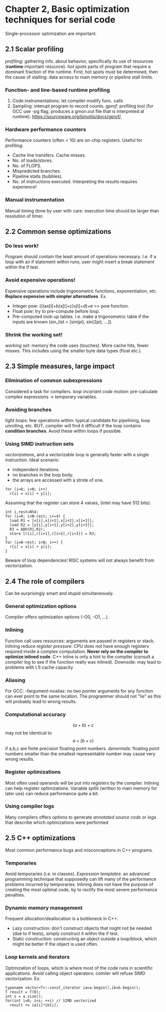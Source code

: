 # Chapter 2, Basic optimization techniques for serial code
Single-processor optimization are important.

## 2.1 Scalar profiling
*profiling*: gathering info. about behavior, specifically its use of resources (**runtime** important resource).
*hot spots* parts of program that require a dominant fraction of the runtime. First, hot spots must be determined, then the cause of stalling: data access to main memory or pipeline stall limits.
### Function- and line-based runtime profiling
1. Code instrumentations: let compiler modify func. calls
2. Sampling: interupt program to record counts.
*gprof*: profiling tool (for GCC use -pg flag, produces a gmon.out file that is interpreted at runtime).
https://sourceware.org/binutils/docs/gprof/.
### Hardware performance counters
Performance counters (often < 10) are on-chip registers. Useful for profiling:
* Cache line transfers. Cache misses.
* No. of loads/stores.
* No. of FLOPS.
* Mispredicted branches.
* Pipeline stalls (bubbles).
* No. of instructions executed.
Interpreting the results requires experience!
### Manual instrumentation
Manual timing done by user with care: execution time should be larger than resolution of timer.

## 2.2 Common sense optimizations
### Do less work!
Program should contain the least amount of operations necessary. I.e. if a loop with an if statement within runs, user might insert a break statement within the if test.
### Avoid expensive operations!
Expensive operations include trigonometric functions, exponentiation, etc.
**Replace expensive with simpler alternatives**. Ex.
* Integer pow: (((ax[i]+b)x[i]+c)x[i]+d)+e >> pow function.
* Float pow: try to pre-compute before loop.
* Pre-computed look-up tables. I.e. make a trigonometric table if the inputs are known (sin_list = [sin(pi), sin(2pi), ...]).
### Shrink the working set!
*working set*: memory the code uses (touches). More cache hits, fewer misses. This includes using the smaller byte data types (float etc.).

## 2.3 Simple measures, large impact
### Elimination of common subexpressions
Considered a task for compilers. *loop incariant code motion*: pre-calculate complex expressions -> temporary variables.
### Avoiding branches
*tight loops*: few operations within: typical candidate for pipelining, loop unrolling, etc. BUT, compiler will find it difficult if the loop contains **condition branches**. Avoid these within loops if possible.
### Using SIMD instruction sets
*vectorizations*, and a vectorizable loop is generally faster with a single instruction.
Ideal scenario:
* independent iterations.
* no branches in the loop body.
* the arrays are accessed with a stride of one.
```
for (i=0; i<N; i++)
  r[i] = x[i] + y[i];
```
Assuming that the register can store 4 values, (intel may have 512 bits):
```
int i,rest=N%4;
for (i=0; i<N-rest; i+=4) {
  load R1 = [x[i],x[i+1],x[i+2],x[i+3]];
  load R2 = [y[i],y[i+1],y[i+2],y[i+3]];
  R3 = ADD(R1,R2);
  store [r[i],r[i+1],r[i+2],r[i+3]] = R3;
}
for (i=N-rest; i<N; i++) {
  r[i] = x[i] + y[i];
}
```
Beware of loop dependencies! RISC systems will not always benefit from vectorization.

## 2.4 The role of compilers
Can be surprisingly smart and stupid simultaneously.
### General optimization options
Compiler offers optimization options (-O0, -O1, ...).
### Inlining
Function call uses resources: arguments are passed in registers or stack. Inlining reduce *register pressure*: CPU does not have enough registers required inside a complex computation. **Never rely on the compiler to optimize inlined code**. C++ inline is only a hint to the compiler (consult a compiler log to see if the function really was inlined).
Downside: may lead to problems with L1I cache capacity
### Aliasing
For GCC: -fargument-noalias: no two pointer arguments for any function can ever point to the same location. The programmer should not "lie" as this will probably lead to wrong results.
### Computational accuracy
$$(a+b)+c$$ may not be identical to $$a+(b+c)$$ if a,b,c are finite precision floating point numbers. *denormals*: floating point numbers smaller than the smallest representable number may cause very wrong results.
### Register optimizations
Most often used operands will be put into registers by the compiler. Inlining can help register optimizations. Variable *spills* (written to main memory for later use) can reduce performance quite a bit.
### Using compiler logs
Many compilers offers options to generate *annotated source code* or *logs* that describe which optimizations were performed

## 2.5 C++ optimizations
Most common performance bugs and misconceptions in C++ programs.
### Temporaries
Avoid temporaries (i.e. in classes).
*Expression templates*: an advanced programming technique that supposedly can lift many of the performance problems incurred by temporaries. Inlining does not have the purpose of creating the most optimal code, by to rectify the most severe performance penalties.
### Dynamic memory management
Frequent allocation/deallocation is a bottleneck in C++.
* Lazy construction: don't construct objects that might not be needed (due to if tests), simply construct it within the if test.
* Static construction: constructing an object outside a loop/block, which might be better if the object is used often.
### Loop kernels and iterators
Optimization of loops, which is where most of the code runs in scientific applications. Avoid calling object operators: comiler will refuse SIMD vectorization.
Ex:
```
typename vector<T>::const_iterator ia=a.begin(),ib=b.begin();
T result = T(0);
int s = a.size();
for(int i=0; i<s; ++i) // SIMD vectorized
  result += ia[i]*ib[i];
```
